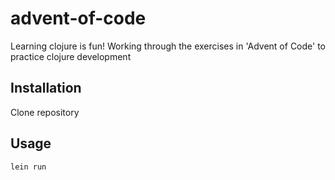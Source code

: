 # advent-of-code

Learning clojure is fun! Working through the exercises in 'Advent of Code' to practice
clojure development

## Installation

Clone repository

## Usage

    lein run
